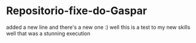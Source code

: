 # Repositorio-fixe-do-Gaspar
added a new line
and there's a new one :)
well this is a test to my new skills
well that was a stunning execution